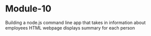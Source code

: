 # Module-10
Building a node.js command line app that takes in information about employees
HTML webpage displays summary for each person
